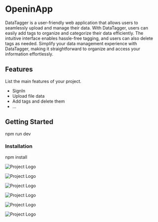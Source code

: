 # OpeninApp
DataTagger is a user-friendly web application that allows users to seamlessly upload and manage their data. With DataTagger, users can easily add tags to organize and categorize their data efficiently. The intuitive interface enables hassle-free tagging, and users can also delete tags as needed. Simplify your data management experience with DataTagger, making it straightforward to organize and access your information effortlessly.

## Features

List the main features of your project.

- SignIn
- Upload file data
- Add tags and delete them
- ...

## Getting Started

npm run dev



### Installation
npm install 


![Project Logo](https://github.com/anshul-010/Man-Matters/assets/93611786/cafe7434-bd44-4c56-a0ee-30491373221b)

![Project Logo](https://github.com/anshul-010/Man-Matters/assets/93611786/3c763866-3504-41d1-a836-fe262663f5ff)

![Project Logo](https://github.com/anshul-010/Man-Matters/assets/93611786/8d0defb0-40a0-418c-ab91-27b8e7d5772c)

![Project Logo](https://github.com/anshul-010/Man-Matters/assets/93611786/a252f2ba-3dd8-478f-9c24-e50eeb2f1e9e)

![Project Logo](https://github.com/anshul-010/Man-Matters/assets/93611786/1cd67307-efea-4fb4-88b2-934de6fdc14e)

![Project Logo](https://github.com/anshul-010/Man-Matters/assets/93611786/efb81643-36d7-41b3-aab8-e9ea7002030e)

